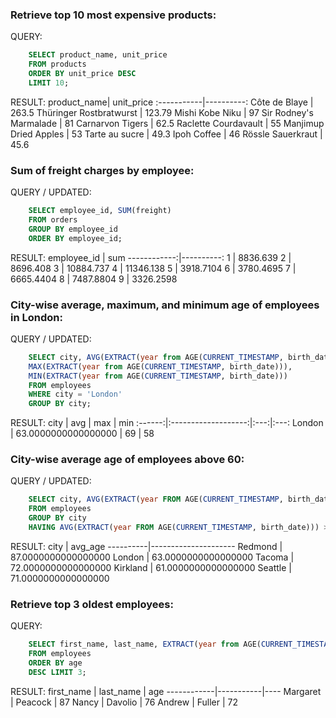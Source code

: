 ### **Retrieve top 10 most expensive products:**
QUERY:
```sql
    SELECT product_name, unit_price
    FROM products
    ORDER BY unit_price DESC
    LIMIT 10;
```
RESULT:
product_name| unit_price
:-----------|----------:
 Côte de Blaye           |      263.5
 Thüringer Rostbratwurst |     123.79
 Mishi Kobe Niku         |         97
 Sir Rodney's Marmalade  |         81
 Carnarvon Tigers        |       62.5
 Raclette Courdavault    |         55
 Manjimup Dried Apples   |         53
 Tarte au sucre          |       49.3
 Ipoh Coffee             |         46
 Rössle Sauerkraut       |       45.6


### **Sum of freight charges by employee:**
QUERY / UPDATED:
```sql
    SELECT employee_id, SUM(freight) 
    FROM orders 
    GROUP BY employee_id 
    ORDER BY employee_id;
```
RESULT:
 employee_id |    sum
------------:|----------:
 1 | 8836.639
 2 | 8696.408
 3 | 10884.737
 4 | 11346.138
 5 | 3918.7104
 6 | 3780.4695
 7 | 6665.4404
 8 | 7487.8804
 9 | 3326.2598


### **City-wise average, maximum, and minimum age of employees in London:**
QUERY / UPDATED:
```sql
    SELECT city, AVG(EXTRACT(year from AGE(CURRENT_TIMESTAMP, birth_date))), 
    MAX(EXTRACT(year from AGE(CURRENT_TIMESTAMP, birth_date))), 
    MIN(EXTRACT(year from AGE(CURRENT_TIMESTAMP, birth_date))) 
    FROM employees 
    WHERE city = 'London' 
    GROUP BY city;
```
RESULT:
  city  |         avg         | max | min
:------:|:-------------------:|:---:|:---:
 London | 63.0000000000000000 | 69 |  58


### **City-wise average age of employees above 60:** <br>
QUERY / UPDATED:
```sql
    SELECT city, AVG(EXTRACT(year FROM AGE(CURRENT_TIMESTAMP, birth_date))) AS avg_age
    FROM employees
    GROUP BY city
    HAVING AVG(EXTRACT(year FROM AGE(CURRENT_TIMESTAMP, birth_date))) > 60;
```
RESULT:
   city   |       avg_age
----------|---------------------
 Redmond  | 87.0000000000000000
 London   | 63.0000000000000000
 Tacoma   | 72.0000000000000000
 Kirkland | 61.0000000000000000
 Seattle  | 71.0000000000000000


### **Retrieve top 3 oldest employees:**
QUERY:
```sql
    SELECT first_name, last_name, EXTRACT(year from AGE(CURRENT_TIMESTAMP, birth_date)) AS age 
    FROM employees 
    ORDER BY age 
    DESC LIMIT 3;
```
RESULT:
 first_name | last_name | age
------------|-----------|----
 Margaret   | Peacock   |  87
 Nancy      | Davolio   |  76
 Andrew     | Fuller    |  72